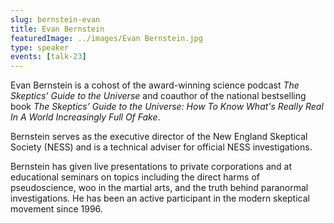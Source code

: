 ```yaml
---
slug: bernstein-evan
title: Evan Bernstein
featuredImage: ../images/Evan Bernstein.jpg
type: speaker
events: [talk-23]
---
```


Evan Bernstein is a cohost of the award-winning science podcast _The Skeptics’ Guide to the Universe_ and coauthor of the national bestselling book _The Skeptics’ Guide to the Universe: How To Know What's Really Real In A World Increasingly Full Of Fake_.

Bernstein serves as the executive director of the New England Skeptical Society (NESS) and is a technical adviser for official NESS investigations.

Bernstein has given live presentations to private corporations and at educational seminars on topics including the direct harms of pseudoscience, woo in the martial arts, and the truth behind paranormal investigations. He has been an active participant in the modern skeptical movement since 1996.
